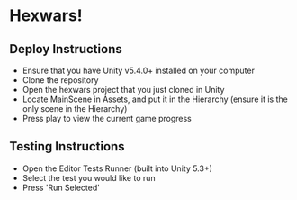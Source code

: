 # Hexwars!

## Deploy Instructions
 * Ensure that you have Unity v5.4.0+ installed on your computer
 * Clone the repository
 * Open the hexwars project that you just cloned in Unity
 * Locate MainScene in Assets, and put it in the Hierarchy (ensure it is the only scene in the Hierarchy)
 * Press play to view the current game progress


## Testing Instructions
 * Open the Editor Tests Runner (built into Unity 5.3+)
 * Select the test you would like to run
 * Press 'Run Selected'
